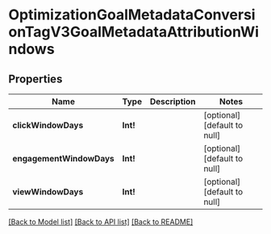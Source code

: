 # OptimizationGoalMetadataConversionTagV3GoalMetadataAttributionWindows

## Properties
Name | Type | Description | Notes
------------ | ------------- | ------------- | -------------
**clickWindowDays** | **Int!** |  | [optional] [default to null]
**engagementWindowDays** | **Int!** |  | [optional] [default to null]
**viewWindowDays** | **Int!** |  | [optional] [default to null]

[[Back to Model list]](../README.md#documentation-for-models) [[Back to API list]](../README.md#documentation-for-api-endpoints) [[Back to README]](../README.md)


